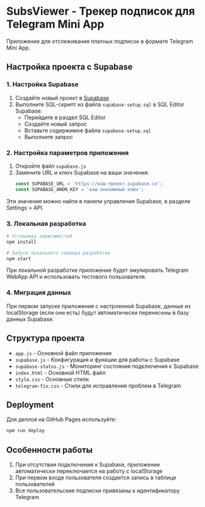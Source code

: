 # SubsViewer - Трекер подписок для Telegram Mini App

Приложение для отслеживания платных подписок в формате Telegram Mini App.

## Настройка проекта с Supabase

### 1. Настройка Supabase

1. Создайте новый проект в [Supabase](https://supabase.com/)
2. Выполните SQL-скрипт из файла `supabase-setup.sql` в SQL Editor Supabase:
   - Перейдите в раздел SQL Editor
   - Создайте новый запрос
   - Вставьте содержимое файла `supabase-setup.sql`
   - Выполните запрос

### 2. Настройка параметров приложения

1. Откройте файл `supabase.js`
2. Замените URL и ключ Supabase на ваши значения:
   ```javascript
   const SUPABASE_URL = 'https://ваш-проект.supabase.co';
   const SUPABASE_ANON_KEY = 'ваш-анонимный-ключ';
   ```

Эти значения можно найти в панели управления Supabase, в разделе Settings > API.

### 3. Локальная разработка

```bash
# Установка зависимостей
npm install

# Запуск локального сервера разработки
npm start
```

При локальной разработке приложение будет эмулировать Telegram WebApp API и использовать тестового пользователя.

### 4. Миграция данных

При первом запуске приложения с настроенной Supabase, данные из localStorage (если они есть) будут автоматически перенесены в базу данных Supabase.

## Структура проекта

- `app.js` - Основной файл приложения
- `supabase.js` - Конфигурация и функции для работы с Supabase
- `supabase-status.js` - Мониторинг состояния подключения к Supabase
- `index.html` - Основной HTML файл
- `style.css` - Основные стили
- `telegram-fix.css` - Стили для исправления проблем в Telegram

## Deployment

Для деплоя на GitHub Pages используйте:

```bash
npm run deploy
```

## Особенности работы

1. При отсутствии подключения к Supabase, приложение автоматически переключается на работу с localStorage
2. При первом входе пользователя создается запись в таблице пользователей
3. Все пользовательские подписки привязаны к идентификатору Telegram 
